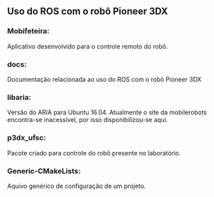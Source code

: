 ## Uso do ROS com o robô Pioneer 3DX

### Mobifeteira:
Aplicativo desenvolvido para o controle remoto do robô.

### docs:
Documentação relacionada ao uso do ROS com o robô Pioneer 3DX

### libaria:
Versão do ARIA para Ubuntu 16.04. Atualmente o site da mobilerobots encontra-se inacessível, por isso disponibilizou-se aqui.

### p3dx_ufsc: 
Pacote criado para controle do robô presente no laboratório.

### Generic-CMakeLists:
Aquivo genérico de configuração de um projeto.

### 

